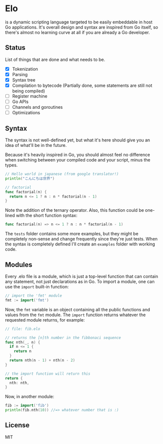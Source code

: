 # Elo
is a dynamic scripting language targeted to be easily embeddable in host Go applications. It's overall design and syntax are inspired from Go itself, so there's almost no learning curve at all if you are already a Go developer.

## Status
List of things that are done and what needs to be.
- [x] Tokenization
- [x] Parsing
- [x] Syntax tree
- [x] Compilation to bytecode (Partially done, some statements are still not being compiled)
- [ ] Register machine
- [ ] Go APIs
- [ ] Channels and goroutines
- [ ] Optimizations

## Syntax
The syntax is not well-defined yet, but what it's here should give you an idea of what'll be in the future.

Because it's heavily inspired in Go, you should almost feel no difference when switching between your compiled code and your script, minus the types.
```go
// Hello world in japanese (from google translator!)
println("こんにちは世界")

// factorial
func factorial(n) {
  return n <= 1 ? n : n * factorial(n - 1)
}
```

Note the addition of the ternary operator.
Also, this function could be one-lined with the short function syntax:
```go
func factorial(n) => n <= 1 ? n : n * factorial(n - 1)
```

The `tests` folder contains some more examples, but they might be completely non-sense and change frequently since they're just tests. When the syntax is completely defined I'll create an `examples` folder with working code.

## Modules
Every .elo file is a module, which is just a top-level function that can contain any statement, not just declarations as in Go.
To import a module, one can use the `import` built-in function:
```go
// import the 'fmt' module
fmt := import('fmt')
```

Now, the `fmt` variable is an object containing all the public functions and values from the `fmt` module.
The `import` function returns whatever the requested module returns, for example:
```go
// file: fib.elo

// returns the [n]th number in the fibbonaci sequence
func nth(_, n) {
  if n <= 1 {
    return n
  }
  return nth(n - 1) + nth(n - 2)
}

// the import function will return this
return {
  nth: nth,
}
```

Now, in another module:
```go
fib := import('fib')
println(fib.nth(10)) //=> whatever number that is :)
```

## License
MIT
